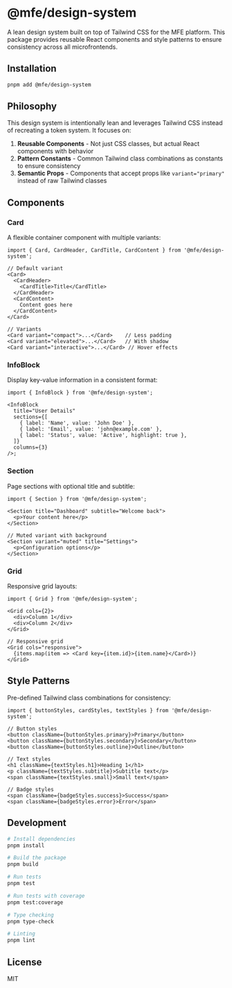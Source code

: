 # @mfe/design-system

A lean design system built on top of Tailwind CSS for the MFE platform. This package provides reusable React components and style patterns to ensure consistency across all microfrontends.

## Installation

```bash
pnpm add @mfe/design-system
```

## Philosophy

This design system is intentionally lean and leverages Tailwind CSS instead of recreating a token system. It focuses on:

1. **Reusable Components** - Not just CSS classes, but actual React components with behavior
2. **Pattern Constants** - Common Tailwind class combinations as constants to ensure consistency
3. **Semantic Props** - Components that accept props like `variant="primary"` instead of raw Tailwind classes

## Components

### Card

A flexible container component with multiple variants:

```tsx
import { Card, CardHeader, CardTitle, CardContent } from '@mfe/design-system';

// Default variant
<Card>
  <CardHeader>
    <CardTitle>Title</CardTitle>
  </CardHeader>
  <CardContent>
    Content goes here
  </CardContent>
</Card>

// Variants
<Card variant="compact">...</Card>    // Less padding
<Card variant="elevated">...</Card>   // With shadow
<Card variant="interactive">...</Card> // Hover effects
```

### InfoBlock

Display key-value information in a consistent format:

```tsx
import { InfoBlock } from '@mfe/design-system';

<InfoBlock
  title="User Details"
  sections={[
    { label: 'Name', value: 'John Doe' },
    { label: 'Email', value: 'john@example.com' },
    { label: 'Status', value: 'Active', highlight: true },
  ]}
  columns={3}
/>;
```

### Section

Page sections with optional title and subtitle:

```tsx
import { Section } from '@mfe/design-system';

<Section title="Dashboard" subtitle="Welcome back">
  <p>Your content here</p>
</Section>

// Muted variant with background
<Section variant="muted" title="Settings">
  <p>Configuration options</p>
</Section>
```

### Grid

Responsive grid layouts:

```tsx
import { Grid } from '@mfe/design-system';

<Grid cols={2}>
  <div>Column 1</div>
  <div>Column 2</div>
</Grid>

// Responsive grid
<Grid cols="responsive">
  {items.map(item => <Card key={item.id}>{item.name}</Card>)}
</Grid>
```

## Style Patterns

Pre-defined Tailwind class combinations for consistency:

```tsx
import { buttonStyles, cardStyles, textStyles } from '@mfe/design-system';

// Button styles
<button className={buttonStyles.primary}>Primary</button>
<button className={buttonStyles.secondary}>Secondary</button>
<button className={buttonStyles.outline}>Outline</button>

// Text styles
<h1 className={textStyles.h1}>Heading 1</h1>
<p className={textStyles.subtitle}>Subtitle text</p>
<span className={textStyles.small}>Small text</span>

// Badge styles
<span className={badgeStyles.success}>Success</span>
<span className={badgeStyles.error}>Error</span>
```

## Development

```bash
# Install dependencies
pnpm install

# Build the package
pnpm build

# Run tests
pnpm test

# Run tests with coverage
pnpm test:coverage

# Type checking
pnpm type-check

# Linting
pnpm lint
```

## License

MIT
